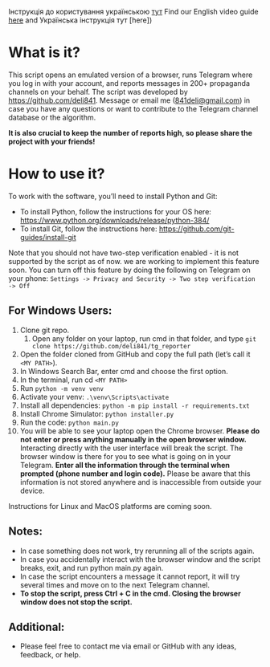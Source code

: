 Інструкція до користування українською [тут](https://www.youtube.com/watch?v=ZCqAoU1ZLXY)
Find our English video guide [here](https://www.youtube.com/watch?v=6FFjEhVeERQ) and Українська інструкція тут [here])

# What is it?
This script opens an emulated version of a browser, runs Telegram where you log in with your account, and reports messages in 200+ propaganda channels on your behalf.
The script was developed by https://github.com/deli841. Message or email me (841deli@gmail.com) in case you have any questions or want to contribute to the Telegram channel database or the algorithm.

**It is also crucial to keep the number of reports high, so please share the project with your friends!**

# How to use it?
To work with the software, you’ll need to install Python and Git:

- To install Python, follow the instructions for your OS here: https://www.python.org/downloads/release/python-384/
- To install Git, follow the instructions here: https://github.com/git-guides/install-git

Note that you should not have two-step verification enabled - it is not supported by the script as of now. we are working to implement this feature soon. You can turn off this feature by doing the following on Telegram on your phone: `Settings -> Privacy and Security -> Two step verification -> Off`


## For Windows Users:

1. Clone git repo.
    1. Open any folder on your laptop, run cmd in that folder, and type 
	`git clone https://github.com/deli841/tg_reporter` 
2. Open the folder cloned from GitHub and copy the full path (let’s call it `<MY PATH>`).
3. In Windows Search Bar, enter cmd and choose the first option.
4. In the terminal, run cd `<MY PATH>`
5. Run `python -m venv venv`
6. Activate your venv: `.\venv\Scripts\activate`
7. Install all dependencies: `python -m pip install -r requirements.txt`
8. Install Chrome Simulator: `python installer.py`
9. Run the code: `python main.py`
10. You will be able to see your laptop open the Chrome browser. **Please do not enter or press anything manually in the open browser window.**  Interacting directly with the user interface will break the script. The browser window is there for you to see what is going on in your Telegram. **Enter all the information through the terminal when prompted (phone number and login code).** Please be aware that this information is not stored anywhere and is inaccessible from outside your device.

Instructions for Linux and MacOS platforms are coming soon.

## Notes:
- In case something does not work, try rerunning all of the scripts again.
- In case you accidentally interact with the browser window and the script breaks, exit, and run python main.py again.
- In case the script encounters a message it cannot report, it will try several times and move on to the next Telegram channel.
- **To stop the script, press Ctrl + C in the cmd. Closing the browser window does not stop the script.**

## Additional:
- Please feel free to contact me via email or GitHub with any ideas, feedback, or help.


